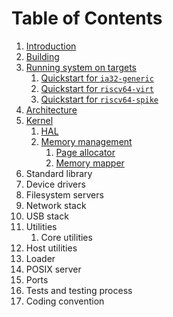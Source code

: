 # Table of Contents

1. [Introduction](introduction.md)
1. [Building](building/README.md)
2. [Running system on targets](quickstart/README.md)
   1. [Quickstart for `ia32-generic`](quickstart/ia32-generic.md)
   2. [Quickstart for `riscv64-virt`](quickstart/riscv64-virt.md)
   3. [Quickstart for `riscv64-spike`](quickstart/riscv64-spike.md)
4. [Architecture](architecture.md)
5. [Kernel](kernel/README.md)
   1. [HAL](hal/README.md)
   1. [Memory management](kernel/mm/README.md)
      1. [Page allocator](kernel/mm/page.md)
      2. [Memory mapper](kernel/mm/mapper.md)
6. Standard library
7. Device drivers
8. Filesystem servers
9. Network stack
10. USB stack
11. Utilities
    1. Core utilities
12. Host utilities
13. Loader
14. POSIX server
15. Ports
16. Tests and testing process
17. Coding convention


